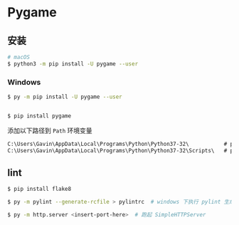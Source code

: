 # Pygame

## 安装

```bash
# macOS
$ python3 -m pip install -U pygame --user
```

### Windows

```bash
$ py -m pip install -U pygame --user


$ pip install pygame
```

添加以下路径到 `Path` 环境变量

```txt
C:\Users\Gavin\AppData\Local\Programs\Python\Python37-32\           # python 路径
C:\Users\Gavin\AppData\Local\Programs\Python\Python37-32\Scripts\   # pip 路径
```

## lint

```bash
$ pip install flake8

$ py -m pylint --generate-rcfile > pylintrc  # windows 下执行 pylint 生成配置文件

$ py -m http.server <insert-port-here>  # 跑起 SimpleHTTPServer
```


